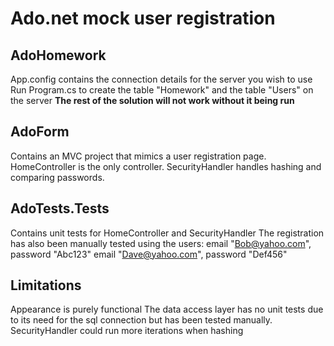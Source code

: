 # Ado.net mock user registration

## AdoHomework
App.config contains the connection details for the server you wish to use
Run Program.cs to create the table "Homework" and the table "Users" on the server
**The rest of the solution will not work without it being run**

## AdoForm
Contains an MVC project that mimics a user registration page.
HomeController is the only controller. 
SecurityHandler handles hashing and comparing passwords.

## AdoTests.Tests
Contains unit tests for HomeController and SecurityHandler
The registration has also been manually tested using the users: 
	email "Bob@yahoo.com", password "Abc123" 
	email "Dave@yahoo.com", password "Def456" 

## Limitations
Appearance is purely functional
The data access layer has no unit tests due to its need for the sql connection but has been tested manually.
SecurityHandler could run more iterations when hashing